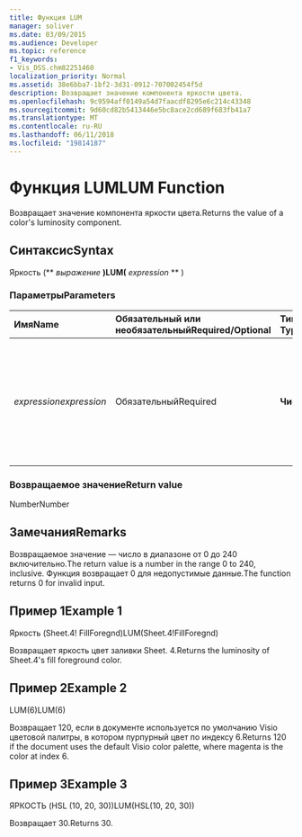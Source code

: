 ```yaml
---
title: Функция LUM
manager: soliver
ms.date: 03/09/2015
ms.audience: Developer
ms.topic: reference
f1_keywords:
- Vis_DSS.chm82251460
localization_priority: Normal
ms.assetid: 38e6bba7-1bf2-3d31-0912-707002454f5d
description: Возвращает значение компонента яркости цвета.
ms.openlocfilehash: 9c9594aff0149a54d7faacdf8295e6c214c43348
ms.sourcegitcommit: 9d60cd82b5413446e5bc8ace2cd689f683fb41a7
ms.translationtype: MT
ms.contentlocale: ru-RU
ms.lasthandoff: 06/11/2018
ms.locfileid: "19814187"
---
```

# <a name="lum-function"></a><span data-ttu-id="16a43-103">Функция LUM</span><span class="sxs-lookup"><span data-stu-id="16a43-103">LUM Function</span></span>

<span data-ttu-id="16a43-104">Возвращает значение компонента яркости цвета.</span><span class="sxs-lookup"><span data-stu-id="16a43-104">Returns the value of a color's luminosity component.</span></span>
  
## <a name="syntax"></a><span data-ttu-id="16a43-105">Синтаксис</span><span class="sxs-lookup"><span data-stu-id="16a43-105">Syntax</span></span>

<span data-ttu-id="16a43-106">Яркость (** *выражение* **)</span><span class="sxs-lookup"><span data-stu-id="16a43-106">LUM(** *expression* ** )</span></span> 
  
### <a name="parameters"></a><span data-ttu-id="16a43-107">Параметры</span><span class="sxs-lookup"><span data-stu-id="16a43-107">Parameters</span></span>

|<span data-ttu-id="16a43-108">**Имя**</span><span class="sxs-lookup"><span data-stu-id="16a43-108">**Name**</span></span>|<span data-ttu-id="16a43-109">**Обязательный или необязательный**</span><span class="sxs-lookup"><span data-stu-id="16a43-109">**Required/Optional**</span></span>|<span data-ttu-id="16a43-110">**Тип данных**</span><span class="sxs-lookup"><span data-stu-id="16a43-110">**Data Type**</span></span>|<span data-ttu-id="16a43-111">**Описание**</span><span class="sxs-lookup"><span data-stu-id="16a43-111">**Description**</span></span>|
|:-----|:-----|:-----|:-----|
| <span data-ttu-id="16a43-112">_expression_</span><span class="sxs-lookup"><span data-stu-id="16a43-112">_expression_</span></span> <br/> |<span data-ttu-id="16a43-113">Обязательный</span><span class="sxs-lookup"><span data-stu-id="16a43-113">Required</span></span>  <br/> |<span data-ttu-id="16a43-114">**Числовой**</span><span class="sxs-lookup"><span data-stu-id="16a43-114">**Numeric**</span></span> <br/> |<span data-ttu-id="16a43-115">Индекс цвета в таблице цветов документа или ссылка на ячейку, которая содержит индекс цвета.</span><span class="sxs-lookup"><span data-stu-id="16a43-115">The index of a color in the document's color table, or a reference to a cell that contains a color index.</span></span>  <br/> |
   
### <a name="return-value"></a><span data-ttu-id="16a43-116">Возвращаемое значение</span><span class="sxs-lookup"><span data-stu-id="6">Return value</span></span>

<span data-ttu-id="16a43-117">Number</span><span class="sxs-lookup"><span data-stu-id="16a43-117">Number</span></span>
  
## <a name="remarks"></a><span data-ttu-id="16a43-118">Замечания</span><span class="sxs-lookup"><span data-stu-id="16a43-118">Remarks</span></span>

<span data-ttu-id="16a43-119">Возвращаемое значение — число в диапазоне от 0 до 240 включительно.</span><span class="sxs-lookup"><span data-stu-id="16a43-119">The return value is a number in the range 0 to 240, inclusive.</span></span> <span data-ttu-id="16a43-120">Функция возвращает 0 для недопустимые данные.</span><span class="sxs-lookup"><span data-stu-id="16a43-120">The function returns 0 for invalid input.</span></span> 
  
## <a name="example-1"></a><span data-ttu-id="16a43-121">Пример 1</span><span class="sxs-lookup"><span data-stu-id="16a43-121">Example 1</span></span>

<span data-ttu-id="16a43-122">Яркость (Sheet.4! FillForegnd)</span><span class="sxs-lookup"><span data-stu-id="16a43-122">LUM(Sheet.4!FillForegnd)</span></span>
  
<span data-ttu-id="16a43-123">Возвращает яркость цвет заливки Sheet. 4.</span><span class="sxs-lookup"><span data-stu-id="16a43-123">Returns the luminosity of Sheet.4's fill foreground color.</span></span>
  
## <a name="example-2"></a><span data-ttu-id="16a43-124">Пример 2</span><span class="sxs-lookup"><span data-stu-id="16a43-124">Example 2</span></span>

<span data-ttu-id="16a43-125">LUM(6)</span><span class="sxs-lookup"><span data-stu-id="16a43-125">LUM(6)</span></span>
  
<span data-ttu-id="16a43-126">Возвращает 120, если в документе используется по умолчанию Visio цветовой палитры, в котором пурпурный цвет по индексу 6.</span><span class="sxs-lookup"><span data-stu-id="16a43-126">Returns 120 if the document uses the default Visio color palette, where magenta is the color at index 6.</span></span>
  
## <a name="example-3"></a><span data-ttu-id="16a43-127">Пример 3</span><span class="sxs-lookup"><span data-stu-id="16a43-127">Example 3</span></span>

<span data-ttu-id="16a43-128">ЯРКОСТЬ (HSL (10, 20, 30))</span><span class="sxs-lookup"><span data-stu-id="16a43-128">LUM(HSL(10, 20, 30))</span></span>
  
<span data-ttu-id="16a43-129">Возвращает 30.</span><span class="sxs-lookup"><span data-stu-id="16a43-129">Returns 30.</span></span>
  

